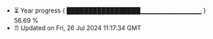 - ⏳ Year progress { █████████████████▁▁▁▁▁▁▁▁▁▁▁▁▁ } 56.69 %
- ⏰ Updated on Fri, 26 Jul 2024 11:17:34 GMT

